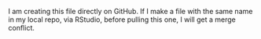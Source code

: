 I am creating this file directly on GitHub. If I make a file with the same name in my local repo, via RStudio, before pulling this one, I will get a merge conflict.
